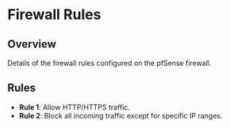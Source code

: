 # Firewall Rules

## Overview
Details of the firewall rules configured on the pfSense firewall.

## Rules
- **Rule 1**: Allow HTTP/HTTPS traffic.
- **Rule 2**: Block all incoming traffic except for specific IP ranges.
